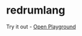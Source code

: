 # redrumlang

Try it out - <a href="[example.com](https://redrum.netlify.app)" target="_blank">Open Playground</a>

